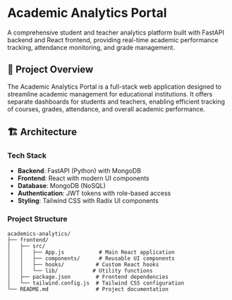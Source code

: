 # Academic Analytics Portal

A comprehensive student and teacher analytics platform built with FastAPI backend and React frontend, providing real-time academic performance tracking, attendance monitoring, and grade management.

## 🎯 Project Overview

The Academic Analytics Portal is a full-stack web application designed to streamline academic management for educational institutions. It offers separate dashboards for students and teachers, enabling efficient tracking of courses, grades, attendance, and overall academic performance.

## 🏗️ Architecture

### Tech Stack
- **Backend**: FastAPI (Python) with MongoDB
- **Frontend**: React with modern UI components
- **Database**: MongoDB (NoSQL)
- **Authentication**: JWT tokens with role-based access
- **Styling**: Tailwind CSS with Radix UI components

### Project Structure

```
academics-analytics/
├── frontend/
│   ├── src/
│   │   ├── App.js           # Main React application
│   │   ├── components/      # Reusable UI components
│   │   ├── hooks/          # Custom React hooks
│   │   └── lib/           # Utility functions
│   ├── package.json        # Frontend dependencies
│   └── tailwind.config.js  # Tailwind CSS configuration
└── README.md               # Project documentation


